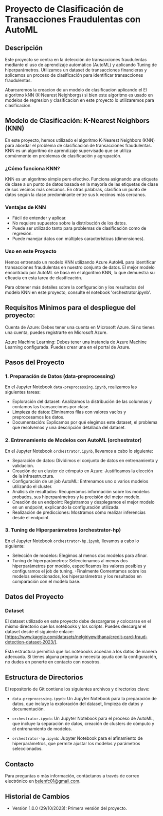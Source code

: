 # Proyecto de Clasificación de Transacciones Fraudulentas con AutoML 

## Descripción
Este proyecto se centra en la detección de transacciones fraudulentas mediante el uso de aprendizaje automático (AutoML) y aplicando Tuning de hiperparámetros. Utilizamos un dataset de transacciones financieras y aplicamos un proceso de clasificación para identificar transacciones fraudulentas.

Abarcaremos la creacion de un modelo de clasificacion aplicando el El algoritmo kNN (K-Nearest Neighborgs) si bien este algoritmo es usado en modelos de regresion y clasificacion en este proyecto lo utilizaremos para clasificacion.

## Modelo de Clasificación: K-Nearest Neighbors (KNN)

En este proyecto, hemos utilizado el algoritmo K-Nearest Neighbors (KNN) para abordar el problema de clasificación de transacciones fraudulentas. KNN es un algoritmo de aprendizaje supervisado que se utiliza comúnmente en problemas de clasificación y agrupación.

### ¿Cómo funciona KNN?

KNN es un algoritmo simple pero efectivo. Funciona asignando una etiqueta de clase a un punto de datos basada en la mayoría de las etiquetas de clase de sus vecinos más cercanos. En otras palabras, clasifica un punto de datos según la clase predominante entre sus k vecinos más cercanos.

### Ventajas de KNN

- Fácil de entender y aplicar.
- No requiere supuestos sobre la distribución de los datos.
- Puede ser utilizado tanto para problemas de clasificación como de regresión.
- Puede manejar datos con múltiples características (dimensiones).

### Uso en este Proyecto

Hemos entrenado un modelo KNN utilizando Azure AutoML para identificar transacciones fraudulentas en nuestro conjunto de datos. El mejor modelo encontrado por AutoML se basa en el algoritmo KNN, lo que demuestra su eficacia en esta tarea de clasificación.

Para obtener más detalles sobre la configuración y los resultados del modelo KNN en este proyecto, consulte el notebook 'orchestrator.ipynb'.


## Requisitos Mínimos para el despliegue del proyecto:
Cuenta de Azure: Debes tener una cuenta en Microsoft Azure. Si no tienes una cuenta, puedes registrarte en Microsoft Azure.

Azure Machine Learning: Debes tener una instancia de Azure Machine Learning configurada. Puedes crear una en el portal de Azure.


## Pasos del Proyecto
### 1. Preparación de Datos (data-preprocessing)
En el Jupyter Notebook `data-preprocessing.ipynb`, realizamos las siguientes tareas:

- Exploración del dataset: Analizamos la distribución de las columnas y contamos las transacciones por clase.
- Limpieza de datos: Eliminamos filas con valores vacíos y preprocesamos los datos.
- Documentación: Explicamos por qué elegimos este dataset, el problema que resolvemos y una descripción detallada del dataset.

### 2. Entrenamiento de Modelos con AutoML (orchestrator)
En el Jupyter Notebook `orchestrator.ipynb`, llevamos a cabo lo siguiente:

- Separación de datos: Dividimos el conjunto de datos en entrenamiento y validación.
- Creación de un cluster de cómputo en Azure: Justificamos la elección de la infraestructura.
- Configuración de un job AutoML: Entrenamos uno o varios modelos utilizando el cluster.
- Análisis de resultados: Recuperamos información sobre los modelos probados, sus hiperparámetros y la precisión del mejor modelo.
- Creación de un endpoint: Registramos y desplegamos el mejor modelo en un endpoint, explicando la configuración utilizada.
- Realización de predicciones: Mostramos cómo realizar inferencias desde el endpoint.

### 3. Tuning de Hiperparámetros (orchestrator-hp)
En el Jupyter Notebook `orchestrator-hp.ipynb`, llevamos a cabo lo siguiente:

- Selección de modelos: Elegimos al menos dos modelos para afinar.
- Tuning de hiperparámetros: Seleccionamos al menos dos hiperparámetros por modelo, especificamos los valores posibles y configuramos el job de tuning.
-Finalmente Comentamos sobre los modelos seleccionados, los hiperparámetros y los resultados en comparación con el modelo base.

## Datos del Proyecto

### Dataset

El dataset utilizado en este proyecto debe descargarse y colocarse en el mismo directorio que los notebooks y los scripts. Puedes descargar el dataset desde el siguiente enlace: [https://www.kaggle.com/datasets/nelgiriyewithana/credit-card-fraud-detection-dataset-2023/].

Esta estructura permitirá que los notebooks accedan a los datos de manera adecuada. Si tienes alguna pregunta o necesita ayuda con la configuración, no dudes en ponerte en contacto con nosotros.


## Estructura de Directorios

El repositorio de Git contiene los siguientes archivos y directorios clave:

- `data-preprocessing.ipynb`: Un Jupyter Notebook para la preparación de datos, que incluye la exploración del dataset, limpieza de datos y documentación.

- `orchestrator.ipynb`: Un Jupyter Notebook para el proceso de AutoML, que incluye la separación de datos, creación de clusters de cómputo y el entrenamiento de modelos.

- `orchestrator-hp.ipynb`: Jupyter Notebook para el afinamiento de hiperparámetros, que permite ajustar los modelos y parámetros seleccionados.



## Contacto
Para preguntas o más información, contáctanos a través de correo electrónico en belenfc01@gmail.com.

## Historial de Cambios
- Versión 1.0.0 (29/10/2023): Primera versión del proyecto.

